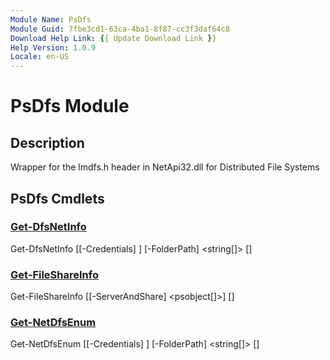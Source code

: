 ```yaml
---
Module Name: PsDfs
Module Guid: 7fbe3cd1-63ca-4ba1-8f87-cc3f3daf64c8
Download Help Link: {{ Update Download Link }}
Help Version: 1.0.9
Locale: en-US
---
```


# PsDfs Module
## Description
Wrapper for the lmdfs.h header in NetApi32.dll for Distributed File Systems

## PsDfs Cmdlets
### [Get-DfsNetInfo](Get-DfsNetInfo.md)

Get-DfsNetInfo [[-Credentials] <pscredential>] [-FolderPath] <string[]> [<CommonParameters>]


### [Get-FileShareInfo](Get-FileShareInfo.md)

Get-FileShareInfo [[-ServerAndShare] <psobject[]>] [<CommonParameters>]


### [Get-NetDfsEnum](Get-NetDfsEnum.md)

Get-NetDfsEnum [[-Credentials] <pscredential>] [-FolderPath] <string[]> [<CommonParameters>]



